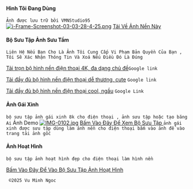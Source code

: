 #### Hình Tôi Đang Dùng
`Ảnh được lưu trữ bởi VMNStudio95`
[![i-Frame-Screenshot-03-03-28-4-25.png](https://i.postimg.cc/1tkykgSP/i-Frame-Screenshot-03-03-28-4-25.png)](https://postimg.cc/cgcqYL65)
[Tải Về Ảnh Nền Này](https://i.postimg.cc/66m59drj/IMG-0043.webp)

#### Bộ Sưu Tập Ảnh Sưu Tầm
`Liên Hệ Nếu Bạn Cho Là Ảnh Tôi Cung Cấp Vi Phạm Bản Quyền Của Bạn , Tôi Sẽ Xác Nhận Thông Tin Và Xoá Nếu Điều Đó Là Đúng`

[Tải trọn bộ hình nền điện thoại 4K, đa dạng chủ đề](https://drive.google.com/drive/mobile/folders/1WdCNxE-3_MbyQgjB4Cyzx33XvDa14s2R?usp=sharing&itm_source=hoidap&itm_medium=shortcode&itm_content=button_noibat)`Google link`

[Tải đầy đủ bộ hình nền điện thoại dễ thương, cute](https://drive.google.com/drive/folders/1tYw19V8kxPiC0bMoLmMdc_9-EN5dBc6o?usp=sharing&itm_source=hoidap&itm_medium=shortcode&itm_content=button_noibat) `Google link`

[Tải đầy đủ bộ hình nền điện thoại cool, ngầu](https://drive.google.com/drive/folders/1B5Qt6o5Uby2CW5hr--TysRbQj9cyHB12?usp=sharing&itm_source=hoidap&itm_medium=shortcode&itm_content=button_noibat) `Google Link`

#### Ảnh Gái Xinh
`bộ sưu tập ảnh gái xinh 8k cho điện thoại , ảnh sưu tập hoặc tạo băng Ai`
 Ảnh Demo
 [![IMG-0102.jpg](https://i.postimg.cc/fT8GSgx7/IMG-0102.jpg)](https://postimg.cc/cr89Vhk6)
 [Bấm Vào Đây Để Xem Bộ Sưu Tập ](https://github.com/vuminhngocpt/Anhgaixibhabbum) `ảnh gái xinh được sưu tập dùng làm ảnh nền cho điện thoại bấm vào ảnh để vào trang tải ảnh gốc`

 #### Ảnh Hoạt Hình 
 `bộ sưu tập ảnh hoạt hình đẹp cho điện thoại làm hình nền`

[Bấm Vào Đây Để Vào Bộ Sưu Tập Ảnh Hoạt Hình](test)

     ©️2025 Vu Minh Ngoc
